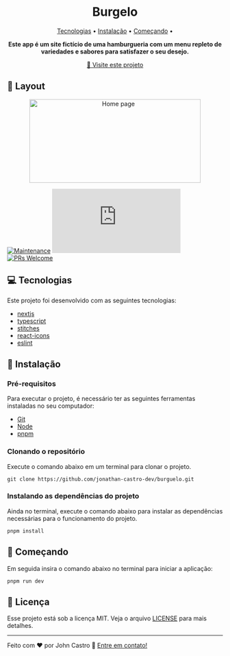 <h1 align="center">
  Burgelo
</h1>

<p align="center">
  <a href="#tech">Tecnologias</a> • 
  <a href="#installation">Instalação</a> • 
  <a href="#starting">Começando</a> •
</p>

<p align="center">
  <strong>Este app é um site fictício de uma hamburgueria com um menu repleto de variedades e sabores para satisfazer o seu desejo.</strong>
</p>

<p align="center">
  <a href="https://burguelo.vercel.app/">🚀 Visite este projeto</a>
</p>

<h2>🎨 Layout</h2>

<p align="center">
    <img src="https://github.com/jonathan-castro-dev/burguelo/blob/main/public/homepage-burguelo.png" alt="Home page" width="400px" height="195px">
</p>

[![Maintenance](https://img.shields.io/badge/Maintained%3F-yes-green.svg)](https://GitHub.com/Naereen/StrapDown.js/graphs/commit-activity)
[![GitHub license](https://badgen.net/github/license/Naereen/Strapdown.js)](https://github.com/Naereen/StrapDown.js/blob/master/LICENSE)
[![PRs Welcome](https://img.shields.io/badge/PRs-welcome-brightgreen.svg?style=flat-square)](http://makeapullrequest.com)

<h2 id="tech">💻 Tecnologias</h2>

Este projeto foi desenvolvido com as seguintes tecnologias:

- [nextjs](https://nextjs.org/)
- [typescript](https://www.typescriptlang.org/)
- [stitches](https://stitches.dev/)
- [react-icons](https://react-icons.github.io/react-icons)
- [eslint](https://eslint.org/)

<h2 id="installation">👷 Instalação</h2>

<h3>Pré-requisitos</h3>

Para executar o projeto, é necessário ter as seguintes ferramentas instaladas no seu computador:

- [Git](https://git-scm.com/)
- [Node](https://nodejs.org/en/)
- [pnpm](https://pnpm.io/pt/installation#usando-npm)

<h3>Clonando o repositório</h3>

Execute o comando abaixo em um terminal para clonar o projeto.

```git clone https://github.com/jonathan-castro-dev/burguelo.git```

<h3>Instalando as dependências do projeto</h3>

Ainda no terminal, execute o comando abaixo para instalar as dependências necessárias para o funcionamento do projeto.

```pnpm install```

<h2 id="starting">🏃 Começando</h2>

Em seguida insira o comando abaixo no terminal para iniciar a aplicação:

```pnpm run dev```

<h2>📝 Licença</h2>

Esse projeto está sob a licença MIT. Veja o arquivo [LICENSE](https://github.com/jonathan-castro-dev/burgelo/blob/main/LICENSE) para mais detalhes.

---

Feito com ♥ por John Castro :wave: [Entre em contato!](https://www.linkedin.com/in/jonathan-castro-dev/)
